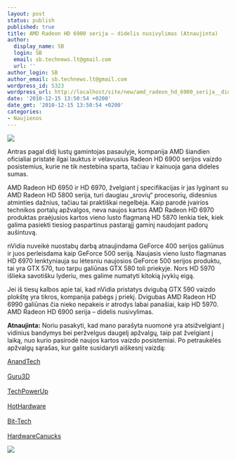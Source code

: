 ```yaml
---
layout: post
status: publish
published: true
title: AMD Radeon HD 6900 serija – didelis nusivylimas (Atnaujinta)
author:
  display_name: SB
  login: SB
  email: sb.technews.lt@gmail.com
  url: ''
author_login: SB
author_email: sb.technews.lt@gmail.com
wordpress_id: 5323
wordpress_url: http://localhost/site/new/amd_radeon_hd_6900_serija__didelis_nusivylimas/
date: '2010-12-15 13:50:54 +0200'
date_gmt: '2010-12-15 13:50:54 +0200'
categories:
- Naujienos
---
```

<div class="imgright"><img src="http://www.part.lt/img/bb54e7d308f02f9a92e57f5cf5c3e609350.jpg"  /></div>
<p>Antras pagal didį lustų gamintojas pasaulyje, kompanija AMD šiandien oficialiai pristatė ilgai lauktus ir vėlavusius Radeon HD 6900 serijos vaizdo posistemius, kurie ne tik nestebina sparta, tačiau ir kainuoja gana dideles sumas.</p>
<p>AMD Radeon HD 6950 ir HD 6970, žvelgiant į specifikacijas ir jas lyginant su AMD Radeon HD 5800 serija, turi daugiau „srovių“ procesorių, didesnius atminties dažnius, tačiau tai praktiškai negelbėja. Kaip parodė įvairios technikos portalų apžvalgos, neva naujos kartos AMD Radeon HD 6970 produktas praėjusios kartos vieno lusto flagmaną HD 5870 lenkia tiek, kiek galima pasiekti tiesiog paspartinus pastarąjį gaminį naudojant padorų aušintuvą.</p>
<p>nVidia nuveikė nuostabų darbą atnaujindama GeForce 400 serijos galiūnus ir juos perleisdama kaip GeForce 500 seriją. Naujasis vieno lusto flagmanas HD 6970 lenktyniauja su lėtesniu naujosios GeForce 500 serijos produktu, tai yra GTX 570, tuo tarpu galiūnas GTX 580 toli priekyje. Nors HD 5970 išlieka savotišku lyderiu, mes galime numatyti kitokią įvykių eigą.</p>
<p>Jei iš tiesų kalbos apie tai, kad nVidia pristatys dvigubą GTX 590 vaizdo plokštę yra tikros, kompanija pabėgs į priekį. Dvigubas AMD Radeon HD 6990 galiūnas čia nieko nepakeis ir atrodys labai panašiai, kaip HD 5970. AMD Radeon HD 6900 serija – didelis nusivylimas.</p>
<p><b>Atnaujinta:</b> Noriu pasakyti, kad mano parašyta nuomonė yra atsižvelgiant į vidinius bandymys bei peržvelgus daugelį apžvalgų, taip pat žvelgiant į laiką, nuo kurio pasirodė naujos kartos vaizdo posistemiai. Po petraukėlės apžvalgų sąrašas, kur galite susidaryti aiškesnį vaizdą:</p>
<p><a class="ns" href="http://www.anandtech.com/show/4061/amds-radeon-hd-6970-radeon-hd-6950">AnandTech</a><br />
<br /><a class="ns" href="http://www.guru3d.com/article/radeon-6950-6970-review/1">Guru3D</a><br />
<br /><a class="ns" href="http://www.techpowerup.com/reviews/HIS/Radeon_HD_6970/">TechPowerUp</a><br />
<br /><a class="ns" href="http://hothardware.com/Reviews/AMD-Radeon-HD-6970--6950-GPU-Reviews-Enter-Cayman/">HotHardware</a><br />
<br /><a class="ns" href="http://www.bit-tech.net/hardware/graphics/2010/12/15/ati-radeon-hd-6970-review/1">Bit-Tech</a><br />
<br /><a class="ns" href="http://www.hardwarecanucks.com/forum/hardware-canucks-reviews/38899-amd-radeon-hd-6970-hd-6950-review.html">HardwareCanucks</a></p>
<p><img src="http://www.part.lt/img/e078f8571b96e08d4697c4e0761f85b3565.jpg" /></p>

